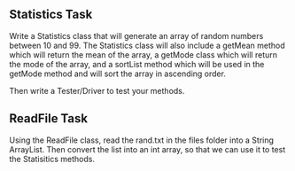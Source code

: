 ## Statistics Task

Write a Statistics class that will generate an array of random numbers between 10 and 99. The Statistics class will also include a getMean method which will return the mean of the array, a getMode class which will return the mode of the array, and a sortList method which will be used in the getMode method and will sort the array in ascending order.

Then write a Tester/Driver to test your methods.

## ReadFile Task

Using the ReadFile class, read the rand.txt in the files folder into a String ArrayList. Then convert the list into an int array, so that we can use it to test the Statisitics methods.